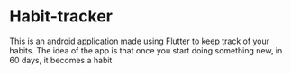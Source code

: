# Habit-tracker

This is an android application made using Flutter to keep track of your habits.
The idea of the app is that once you start doing something new, in 60 days, it becomes a habit